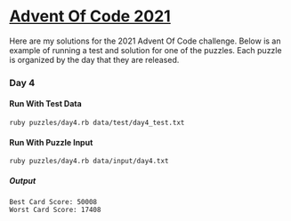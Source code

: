 # [Advent Of Code 2021](https://adventofcode.com/2021)

Here are my solutions for the 2021 Advent Of Code challenge. Below is an example of running a test and solution for one of the puzzles. Each puzzle is organized by the day that they are released.

### Day 4
#### Run With Test Data
` ruby puzzles/day4.rb data/test/day4_test.txt `
#### Run With Puzzle Input
` ruby puzzles/day4.rb data/input/day4.txt `
##### Output
```
Best Card Score: 50008
Worst Card Score: 17408
```
